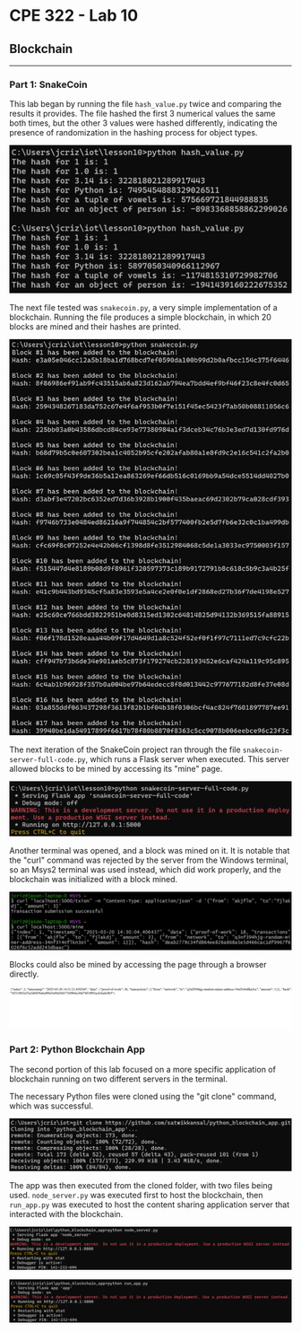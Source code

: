 # CPE 322 - Lab 10 
## Blockchain 
--- 
### Part 1: SnakeCoin 

This lab began by running the file `hash_value.py` twice and comparing the results it provides. The file hashed the first 3 numerical values the same both times, but the other 3 values were hashed differently, indicating the presence of randomization in the hashing process for object types. 

![Hash Comparison](hashvalue.png) 

The next file tested was `snakecoin.py`, a very simple implementation of a blockchain. Running the file produces a simple blockchain, in which 20 blocks are mined and their hashes are printed. 

![SnakeCoin Results](snakecoin.png) 

The next iteration of the SnakeCoin project ran through the file `snakecoin-server-full-code.py`, which runs a Flask server when executed. This server allowed blocks to be mined by accessing its "mine" page. 

![Starting SnakeCoin Server](snakecoin-server.png) 

Another terminal was opened, and a block was mined on it. It is notable that the "curl" command was rejected by the server from the Windows terminal, so an Msys2 terminal was used instead, which did work properly, and the blockchain was initialized with a block mined. 

![Mining a Block](mine.png) 

Blocks could also be mined by accessing the page through a browser directly. 

![MIning a Block in the Browser](mineresult.png) 

### Part 2: Python Blockchain App 

The second portion of this lab focused on a more specific application of blockchain running on two different servers in the terminal. 

The necessary Python files were cloned using the "git clone" command, which was successful. 

![Cloning the App](cloneapp.png) 

The app was then executed from the cloned folder, with two files being used. `node_server.py` was executed first to host the blockchain, then `run_app.py` was executed to host the content sharing application server that interacted with the blockchain. 

![Running the Node Server](nodeserver.png) 

![Running the App](runapp.png) 

